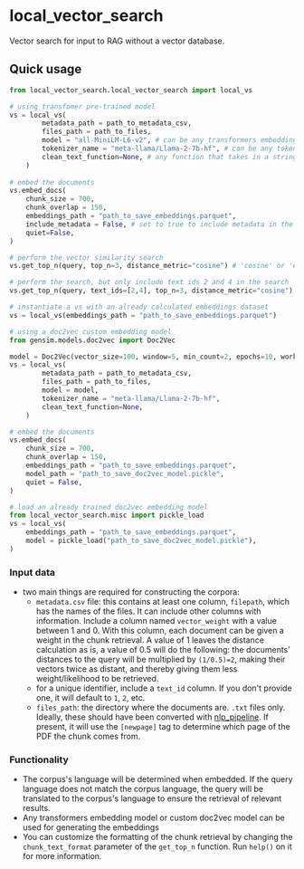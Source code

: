 # local_vector_search
Vector search for input to RAG without a vector database.

## Quick usage
```py
from local_vector_search.local_vector_search import local_vs# using transfomer pre-trained model
vs = local_vs(        metadata_path = path_to_metadata_csv,        files_path = path_to_files,        model = "all-MiniLM-L6-v2", # can be any transformers embedding model, https://huggingface.co/sentence-transformers        tokenizer_name = "meta-llama/Llama-2-7b-hf", # can be any tokenizer model, for tokenizing and getting appropriate chunk sizes according to tokens, https://huggingface.co/docs/transformers/model_doc/auto        clean_text_function=None, # any function that takes in a string and outputs a string, in case you want to edit the queries for searching the vector database    )
    
# embed the documents
vs.embed_docs(
	chunk_size = 700, 
	chunk_overlap = 150, 
	embeddings_path = "path_to_save_embeddings.parquet",
	include_metadata = False, # set to true to include metadata in the chunks, so they will be searched as well
	quiet=False,
)

# perform the vector similarity search
vs.get_top_n(query, top_n=3, distance_metric="cosine") # 'cosine' or 'euclidean'

# perform the search, but only include text ids 2 and 4 in the search
vs.get_top_n(query, text_ids=[2,4], top_n=3, distance_metric="cosine") # 'cosine' or 'euclidean'

# instantiate a vs with an already calculated embeddings dataset
vs = local_vs(embeddings_path = "path_to_save_embeddings.parquet")

# using a doc2vec custom embedding model
from gensim.models.doc2vec import Doc2Vecmodel = Doc2Vec(vector_size=100, window=5, min_count=2, epochs=10, workers=4)
vs = local_vs(        metadata_path = path_to_metadata_csv,        files_path = path_to_files,        model = model,        tokenizer_name = "meta-llama/Llama-2-7b-hf",        clean_text_function=None,    )# embed the documents
vs.embed_docs(
	chunk_size = 700, 
	chunk_overlap = 150, 
	embeddings_path = "path_to_save_embeddings.parquet",
	model_path = "path_to_save_doc2vec_model.pickle", 
	quiet = False,
)# load an already trained doc2vec embedding model
from local_vector_search.misc import pickle_loadvs = local_vs(
	embeddings_path = "path_to_save_embeddings.parquet",
	model = pickle_load("path_to_save_doc2vec_model.pickle"),
)
```

### Input data
- two main things are required for constructing the corpora:
	- `metadata.csv` file: this contains at least one column, `filepath`, which has the names of the files. It can include other columns with information. Include a column named `vector_weight` with a value between 1 and 0. With this column, each document can be given a weight in the chunk retrieval. A value of 1 leaves the distance calculation as is, a value of 0.5 will do the following: the documents' distances to the query will be multiplied by `(1/0.5)=2`, making their vectors twice as distant, and thereby giving them less weight/likelihood to be retrieved.
	- for a unique identifier, include a `text_id` column. If you don't provide one, it will default to `1`, `2`, etc.
	- `files_path`: the directory where the documents are. `.txt` files only. Ideally, these should have been converted with [nlp_pipeline](https://github.com/dhopp1/nlp_pipeline). If present, it will use the `[newpage]` tag to determine which page of the PDF the chunk comes from.

### Functionality
- The corpus's language will be determined when embedded. If the query language does not match the corpus language, the query will be translated to the corpus's language to ensure the retrieval of relevant results.
- Any transformers embedding model or custom doc2vec model can be used for generating the embeddings
- You can customize the formatting of the chunk retrieval by changing the `chunk_text_format` parameter of the `get_top_n` function. Run `help()` on it for more information.